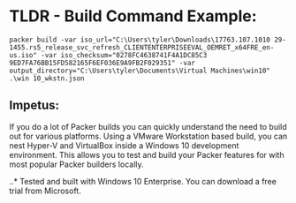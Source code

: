 # TLDR - Build Command Example:

`packer build -var iso_url="C:\Users\tyler\Downloads\17763.107.1010
29-1455.rs5_release_svc_refresh_CLIENTENTERPRISEEVAL_OEMRET_x64FRE_en-us.iso" -var iso_checksum="0278FC4638741F4A1DC85C3
9ED7FA76BB15FD582165F6EF036E9A9FB2F029351" -var output_directory="C:\Users\tyler\Documents\Virtual Machines\win10" .\win
10_wkstn.json`

## Impetus:

If you do a lot of Packer builds you can quickly understand the need to build out for various platforms. Using a VMware Workstation based build, you can nest Hyper-V and VirtualBox inside a Windows 10 development environment. This allows you to test and build your Packer features for with most popular Packer builders locally.

..* Tested and built with Windows 10 Enterprise. You can download a free trial from Microsoft.
